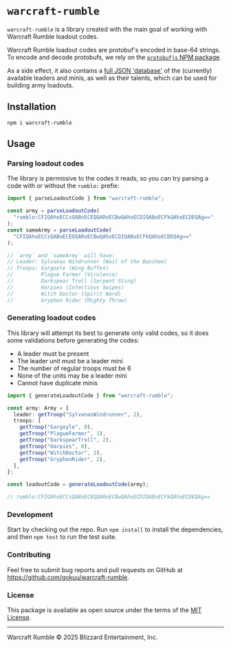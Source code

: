 # `warcraft-rumble`

`warcraft-rumble` is a library created with the main goal of working with Warcraft Rumble loadout codes.

Warcraft Rumble loadout codes are protobuf's encoded in base-64 strings. To encode and decode protobufs, we rely on the [`protobufjs` NPM package](https://www.npmjs.com/package/protobufjs).

As a side effect, it also contains a [full JSON 'database'](./src/minis/minis.json) of the (currently) available leaders and minis, as well as their talents, which can be used for building army loadouts.

## Installation

```shell
npm i warcraft-rumble
```

## Usage

### Parsing loadout codes

The library is permissive to the codes it reads, so you can try parsing a code with or without the `rumblo:` prefix:

```typescript
import { parseLoadoutCode } from "warcraft-rumble";

const army = parseLoadoutCode(
  "rumblo:CFIQAhoECCsQABoECEQQARoECBwQAhoECDIQABoECFkQAhoECDEQAg=="
);
const sameArmy = parseLoadoutCode(
  "CFIQAhoECCsQABoECEQQARoECBwQAhoECDIQABoECFkQAhoECDEQAg=="
);

// `army` and `sameArmy` will have:
// Leader: Sylvanas Windrunner (Wail of the Banshee)
// Troops: Gargoyle (Wing Buffet)
//         Plague Farmer (Virulence)
//         Darkspear Troll (Serpent Sting)
//         Harpies (Infectious Swipes)
//         Witch Doctor (Spirit Ward)
//         Gryphon Rider (Mighty Throw)
```

### Generating loadout codes

This library will attempt its best to generate only valid codes, so it does some validations before generating the codes:

- A leader must be present
- The leader unit must be a leader mini
- The number of regular troops must be 6
- None of the units may be a leader mini
- Cannot have duplicate minis

```typescript
import { generateLoadoutCode } from "warcraft-rumble";

const army: Army = {
  leader: getTroop("SylvanasWindrunner", 2),
  troops: [
    getTroop("Gargoyle", 0),
    getTroop("PlagueFarmer", 1),
    getTroop("DarkspearTroll", 2),
    getTroop("Harpies", 0),
    getTroop("WitchDoctor", 2),
    getTroop("GryphonRider", 2),
  ],
};

const loadoutCode = generateLoadoutCode(army);

// rumblo:CFIQAhoECCsQABoECEQQARoECBwQAhoECDIQABoECFkQAhoECDEQAg==
```

### Development

Start by checking out the repo. Run `npm install` to install the dependencies, and then `npm test` to run the test suite.

### Contributing

Feel free to submit bug reports and pull requests on GitHub at https://github.com/gokuu/warcraft-rumble.

### License

This package is available as open source under the terms of the [MIT License](https://opensource.org/licenses/MIT).

---

Warcraft Rumble © 2025 Blizzard Entertainment, Inc.
